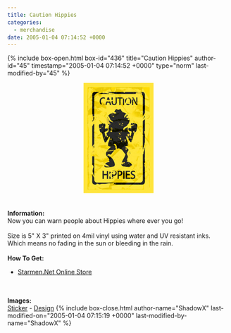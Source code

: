 ```yaml
---
title: Caution Hippies
categories:
  - merchandise
date: 2005-01-04 07:14:52 +0000
---
```

{% include box-open.html box-id="436" title="Caution Hippies" author-id="45" timestamp="2005-01-04 07:14:52 +0000" type="norm" last-modified-by="45" %}
	<center>
	<img src="/merchandise/images/smn_chs_title.jpg" border="0" alt="Caution Hippies" />
	</center>
	<br /><br />
	<b>Information:</b>
	<br />
	Now you can warn people about Hippies where ever you go!
	<br /><br />
	Size is 5" X 3" printed on 4mil vinyl using water and UV resistant inks. Which means 
	no fading in the sun or bleeding in the rain.
	<br /><br />
	<b>How To Get:</b>
	<br />
	<ul>
	<li><a href="http://www.cafeshops.com/starmen.8910375">Starmen.Net Online Store</a></li>
	</ul>
	<br /><br />
	<b>Images:</b>
	<br />
	<a href="/merchandise/images/smn_chs_sticker.jpg">Sticker</a> - <a href="/merchandise/images/smn_chs_design.jpg">Design</a>
{% include box-close.html author-name="ShadowX" last-modified-on="2005-01-04 07:15:19 +0000" last-modified-by-name="ShadowX" %}

